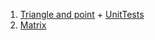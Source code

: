 1. [Triangle and point](https://github.com/stanislaushimovolos/MIPT_programming_tasks/tree/master/TriangleAndPoint) + [UnitTests](https://github.com/stanislaushimovolos/MIPT_programming_tasks/tree/master/TriangleAndPoint/UnitTriangle)
2. [Matrix](https://github.com/stanislaushimovolos/MIPT_programming_tasks/tree/master/Matrix)
